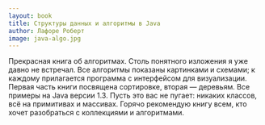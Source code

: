 ```yaml
---
layout: book
title: Структуры данных и алгоритмы в Java
author: Лафоре Роберт
image: java-algo.jpg
---
```


Прекрасная книга об алгоритмах. Столь понятного изложения я уже давно не
встречал. Все алгоритмы показаны картинками и схемами; к каждому прилагается
программа с интерфейсом для визуализации. Первая часть книги посвящена
сортировке, вторая — деревьям. Все примеры на Java версии 1.3. Пусть это вас не
пугает: никаких классов, всё на примитивах и массивах. Горячо рекомендую книгу
всем, кто хочет разобраться с коллекциями и алгоритмами.
